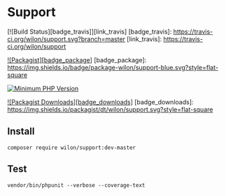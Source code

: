 # Support

[![Build Status][badge_travis]][link_travis]
[badge_travis]: https://travis-ci.org/wilon/support.svg?branch=master
[link_travis]: https://travis-ci.org/wilon/support

[![Packagist][badge_package]][link-packagist]
[badge_package]: https://img.shields.io/badge/package-wilon/support-blue.svg?style=flat-square

[![Minimum PHP Version](https://img.shields.io/badge/php-%3E%3D%205.4-8892BF.svg?style=flat-square)](https://php.net/)

[![Packagist Downloads][badge_downloads]][link-packagist]
[badge_downloads]: https://img.shields.io/packagist/dt/wilon/support.svg?style=flat-square

[link-packagist]: https://packagist.org/packages/wilon/support

## Install

```
composer require wilon/support:dev-master
```

## Test

```
vendor/bin/phpunit --verbose --coverage-text
```